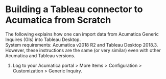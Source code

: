 # Building a Tableau connector to Acumatica from Scratch
The following explains how one can import data from Acumatica Generic Inquires (GIs) into Tableau Desktop.<br/>
System requirements: Acumatica v2018 R2 and Tableau Desktop 2018.3. However, these instructions are the same (or very similar) even with other Acumatica and Tableau versions. <br/>
1. Log to your Acumatica portal > More Items > Configuration > Customization > Generic Inquiry.
